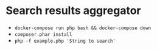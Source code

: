 # Search results aggregator
- `docker-compose run php bash && docker-compose down`
- `composer.phar install`
- `php -f example.php 'String to search'`